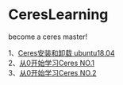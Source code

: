 # CeresLearning

become a ceres master!  
  
1、[Ceres安装和卸载 ubuntu18.04](https://editor.csdn.net/md/?articleId=123795075)  
2、[从0开始学习Ceres NO.1](https://editor.csdn.net/md/?articleId=123782248)  
3、[从0开始学习Ceres NO.2](https://editor.csdn.net/md/?articleId=123908949)  